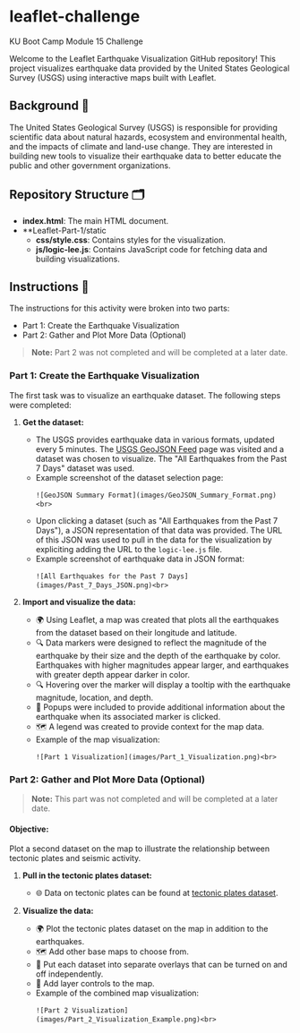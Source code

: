 # leaflet-challenge
KU Boot Camp Module 15 Challenge

Welcome to the Leaflet Earthquake Visualization GitHub repository! This project visualizes earthquake data provided by the United States Geological Survey (USGS) using interactive maps built with Leaflet.

## Background 📜
The United States Geological Survey (USGS) is responsible for providing scientific data about natural hazards, ecosystem and environmental health, and the impacts of climate and land-use change. They are interested in building new tools to visualize their earthquake data to better educate the public and other government organizations.

## Repository Structure 🗂

- **index.html**: The main HTML document.
- **Leaflet-Part-1/static
    - **css/style.css**: Contains styles for the visualization.
    - **js/logic-lee.js**: Contains JavaScript code for fetching data and building visualizations.

## Instructions 📝
The instructions for this activity were broken into two parts:
* Part 1: Create the Earthquake Visualization
* Part 2: Gather and Plot More Data (Optional)
> **Note:** Part 2 was not completed and will be completed at a later date.

### Part 1: Create the Earthquake Visualization

The first task was to visualize an earthquake dataset. The following steps were completed:

1. **Get the dataset:**
    * The USGS provides earthquake data in various formats, updated every 5 minutes. The [USGS GeoJSON Feed](https://earthquake.usgs.gov/earthquakes/feed/v1.0/geojson.php) page was visited and a dataset was chosen to visualize. The "All Earthquakes from the Past 7 Days" dataset was used.
    * Example screenshot of the dataset selection page:
      ```
      ![GeoJSON Summary Format](images/GeoJSON_Summary_Format.png)<br>
      ```
    * Upon clicking a dataset (such as "All Earthquakes from the Past 7 Days"), a JSON representation of that data was provided. The URL of this JSON was used to pull in the data for the visualization by expliciting adding the URL to the `logic-lee.js` file.
    * Example screenshot of earthquake data in JSON format:
      ```
      ![All Earthquakes for the Past 7 Days](images/Past_7_Days_JSON.png)<br>
      ```

2. **Import and visualize the data:**
    * 🌍 Using Leaflet, a map was created that plots all the earthquakes from the dataset based on their longitude and latitude.
    * 🔍 Data markers were designed to reflect the magnitude of the earthquake by their size and the depth of the earthquake by color. Earthquakes with higher magnitudes appear larger, and earthquakes with greater depth appear darker in color.
    * 🔍 Hovering over the marker will display a tooltip with the earthquake magnitude, location, and depth.
    * 💬 Popups were included to provide additional information about the earthquake when its associated marker is clicked.
    * 🗺️ A legend was created to provide context for the map data.
    * Example of the map visualization:
      ```
      ![Part 1 Visualization](images/Part_1_Visualization.png)<br>
      ```

### Part 2: Gather and Plot More Data (Optional)
> **Note:** This part was not completed and will be completed at a later date.

#### Objective:
Plot a second dataset on the map to illustrate the relationship between tectonic plates and seismic activity.

1. **Pull in the tectonic plates dataset:**
    * 🌐 Data on tectonic plates can be found at [tectonic plates dataset](https://github.com/fraxen/tectonicplates).

2. **Visualize the data:**
    * 🌍 Plot the tectonic plates dataset on the map in addition to the earthquakes.
    * 🗺️ Add other base maps to choose from.
    * 🔄 Put each dataset into separate overlays that can be turned on and off independently.
    * 🔧 Add layer controls to the map.
    * Example of the combined map visualization:
      ```
      ![Part 2 Visualization](images/Part_2_Visualization_Example.png)<br>
      ```
